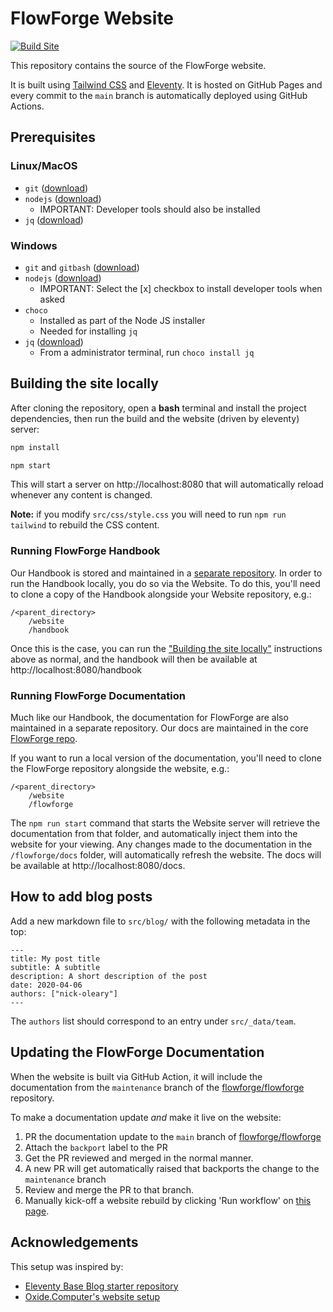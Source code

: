 # FlowForge Website

[![Build Site](https://github.com/flowforge/website/actions/workflows/build.yml/badge.svg?branch=main)](https://github.com/flowforge/website/actions/workflows/build.yml)

This repository contains the source of the FlowForge website.

It is built using [Tailwind CSS](https://tailwindcss.com/) and [Eleventy](https://www.11ty.dev/).
It is hosted on GitHub Pages and every commit to the `main` branch is automatically
deployed using GitHub Actions.

## Prerequisites 

### Linux/MacOS
* `git` ([download](https://git-scm.com/downloads))
* `nodejs` ([download](https://nodejs.org/en/download/))
   * IMPORTANT: Developer tools should also be installed
* `jq` ([download](https://stedolan.github.io/jq/))

### Windows
* `git` and `gitbash` ([download](https://git-scm.com/downloads))
* `nodejs` ([download](https://nodejs.org/en/download/))
   * IMPORTANT: Select the [x] checkbox to install developer tools when asked
* `choco` 
   * Installed as part of the Node JS installer
   * Needed for installing `jq`
* `jq` ([download](https://stedolan.github.io/jq/))
   * From a administrator terminal, run `choco install jq`

## Building the site locally

After cloning the repository, open a **bash** terminal and install the 
project dependencies, then run the build and the website (driven by eleventy) server:

```bash
npm install

npm start
```

This will start a server on http://localhost:8080 that will automatically reload whenever
any content is changed. 

**Note:** if you modify `src/css/style.css` you will need
to run `npm run tailwind` to rebuild the CSS content.

### Running FlowForge Handbook

Our Handbook is stored and maintained in a [separate repository](https://github.com/flowforge/handbook). In order to run the Handbook locally, you do so via the Website. To do this, you'll need to clone a copy of the Handbook alongside your Website repository, e.g.:

```
/<parent_directory>
    /website
    /handbook
```

Once this is the case, you can run the ["Building the site locally"](#building-the-site-locally) instructions above as normal, and the handbook will then be available at http://localhost:8080/handbook

### Running FlowForge Documentation

Much like our Handbook, the documentation for FlowForge are also maintained in a separate repository. Our docs are maintained in the core [FlowForge repo](https://github.com/flowforge/flowforge).

If you want to run a local version of the documentation, you'll need to clone the FlowForge repository alongside the website, e.g.:

```
/<parent_directory>
    /website
    /flowforge
```

The `npm run start` command that starts the Website server will retrieve the documentation from that folder, and automatically inject them into the website for your viewing. Any changes made to the documentation in the `/flowforge/docs` folder, will automatically refresh the website. The docs will be available at http://localhost:8080/docs.

## How to add blog posts

Add a new markdown file to `src/blog/` with the following metadata in the top:

```
---
title: My post title
subtitle: A subtitle
description: A short description of the post
date: 2020-04-06
authors: ["nick-oleary"]
---
```

The `authors` list should correspond to an entry under `src/_data/team`.

## Updating the FlowForge Documentation

When the website is built via GitHub Action, it will include the documentation
from the `maintenance` branch of the [flowforge/flowforge](https://github.com/flowforge/flowforge)
repository.

To make a documentation update *and* make it live on the website:

1. PR the documentation update to the `main` branch of [flowforge/flowforge](https://github.com/flowforge/flowforge)
2. Attach the `backport` label to the PR
3. Get the PR reviewed and merged in the normal manner.
4. A new PR will get automatically raised that backports the change to the `maintenance` branch
5. Review and merge the PR to that branch.
6. Manually kick-off a website rebuild by clicking 'Run workflow' on [this page](https://github.com/flowforge/website/actions/workflows/build.yml).

## Acknowledgements

This setup was inspired by:

 - [Eleventy Base Blog starter repository](https://github.com/11ty/eleventy-base-blog)
 - [Oxide.Computer's website setup](https://github.com/oxidecomputer/website)

